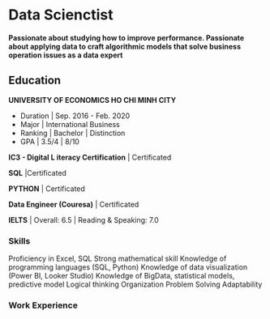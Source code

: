 # Data Scienctist

#### Passionate about studying how to improve performance. Passionate about applying data to craft algorithmic models that solve business operation issues as a data expert

## Education
**UNIVERSITY OF ECONOMICS HO CHI MINH CITY**
- Duration | Sep. 2016 - Feb. 2020
- Major | International Business
- Ranking | Bachelor | Distinction
- GPA | 3.5/4 | 8/10

**IC3 - Digital L iteracy Certification** | Certificated

**SQL** |Certificated

**PYTHON** | Certificated

**Data Engineer (Couresa)** | Certificated

**IELTS** | Overall: 6.5 | Reading & Speaking: 7.0

### Skills
Proficiency in Excel, SQL
Strong mathematical skill
Knowledge of programming languages (SQL, Python)
Knowledge of data visualization (Power BI, Looker Studio)
Knowledge of BigData, statistical models, predictive model
Logical thinking
Organization
Problem Solving
Adaptability

### Work Experience
